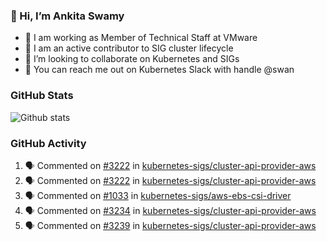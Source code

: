 ### 👋 Hi, I’m Ankita Swamy 

- 💼 I am working as Member of Technical Staff at VMware
- 👀 I am an active contributor to SIG cluster lifecycle 
- 💞️ I’m looking to collaborate on Kubernetes and SIGs
- 💬 You can reach me out on Kubernetes Slack with handle @swan

### GitHub Stats
![Github stats](https://github-readme-stats.vercel.app/api?username=Ankitasw&count_private=true&show_icons=true&theme=tokyonight)

### GitHub Activity 
<!--START_SECTION:activity-->
1. 🗣 Commented on [#3222](https://github.com/kubernetes-sigs/cluster-api-provider-aws/issues/3222) in [kubernetes-sigs/cluster-api-provider-aws](https://github.com/kubernetes-sigs/cluster-api-provider-aws)
2. 🗣 Commented on [#3222](https://github.com/kubernetes-sigs/cluster-api-provider-aws/issues/3222) in [kubernetes-sigs/cluster-api-provider-aws](https://github.com/kubernetes-sigs/cluster-api-provider-aws)
3. 🗣 Commented on [#1033](https://github.com/kubernetes-sigs/aws-ebs-csi-driver/issues/1033) in [kubernetes-sigs/aws-ebs-csi-driver](https://github.com/kubernetes-sigs/aws-ebs-csi-driver)
4. 🗣 Commented on [#3234](https://github.com/kubernetes-sigs/cluster-api-provider-aws/issues/3234) in [kubernetes-sigs/cluster-api-provider-aws](https://github.com/kubernetes-sigs/cluster-api-provider-aws)
5. 🗣 Commented on [#3239](https://github.com/kubernetes-sigs/cluster-api-provider-aws/issues/3239) in [kubernetes-sigs/cluster-api-provider-aws](https://github.com/kubernetes-sigs/cluster-api-provider-aws)
<!--END_SECTION:activity-->

